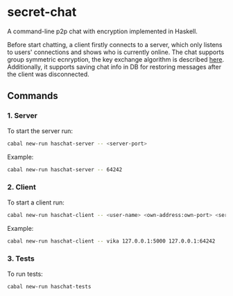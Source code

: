 # secret-chat
A command-line p2p chat with encryption implemented in Haskell.

Before start chatting, a client firstly connects to a server, which only listens to users' connections and shows who is currently online. The chat supports group symmetric ecnryption, the key exchange algorithm is described [here](https://en.wikipedia.org/wiki/Diffie%E2%80%93Hellman_key_exchange#Operation_with_more_than_two_parties). Additionally, it supports saving chat info in DB for restoring messages after the client was disconnected.

## Commands

### 1. Server

To start the server run:

```sh
cabal new-run haschat-server -- <server-port>
```

Example:

```sh
cabal new-run haschat-server -- 64242
```

### 2. Client

To start a client run:

```sh
cabal new-run haschat-client -- <user-name> <own-address:own-port> <server-address:server-port>
```

Example:

```sh
cabal new-run haschat-client -- vika 127.0.0.1:5000 127.0.0.1:64242
```

### 3. Tests

To run tests:

```sh
cabal new-run haschat-tests
```
